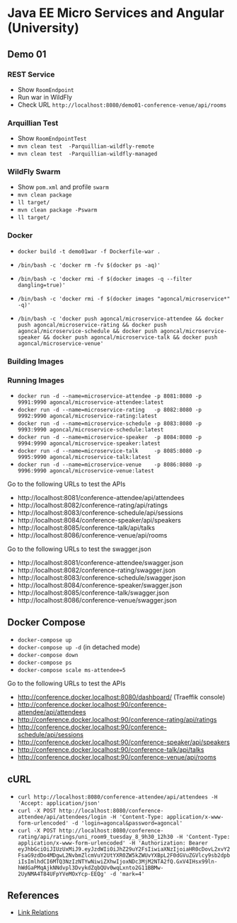 # Java EE Micro Services and Angular (University) 

## Demo 01

### REST Service 

* Show `RoomEndpoint`
* Run war in WildFly
* Check URL `http://localhost:8080/demo01-conference-venue/api/rooms`

### Arquillian Test

* Show `RoomEndpointTest`
* `mvn clean test  -Parquillian-wildfly-remote`
* `mvn clean test  -Parquillian-wildfly-managed`

### WildFly Swarm

* Show `pom.xml` and profile `swarm`
* `mvn clean package`
* `ll target/`
* `mvn clean package -Pswarm`
* `ll target/`

### Docker

* `docker build -t demo01war -f Dockerfile-war .`

* `/bin/bash -c 'docker rm -fv $(docker ps -aq)'`
* `/bin/bash -c 'docker rmi -f $(docker images -q --filter dangling=true)'`
* `/bin/bash -c 'docker rmi -f $(docker images "agoncal/microservice*" -q)'`
* `/bin/bash -c 'docker push agoncal/microservice-attendee && docker push agoncal/microservice-rating && docker push agoncal/microservice-schedule && docker push agoncal/microservice-speaker && docker push agoncal/microservice-talk && docker push agoncal/microservice-venue'`

### Building Images


### Running Images

* `docker run -d --name=microservice-attendee -p 8081:8080 -p 9991:9990 agoncal/microservice-attendee:latest`
* `docker run -d --name=microservice-rating   -p 8082:8080 -p 9992:9990 agoncal/microservice-rating:latest`
* `docker run -d --name=microservice-schedule -p 8083:8080 -p 9993:9990 agoncal/microservice-schedule:latest`
* `docker run -d --name=microservice-speaker  -p 8084:8080 -p 9994:9990 agoncal/microservice-speaker:latest`
* `docker run -d --name=microservice-talk     -p 8085:8080 -p 9995:9990 agoncal/microservice-talk:latest`
* `docker run -d --name=microservice-venue    -p 8086:8080 -p 9996:9990 agoncal/microservice-venue:latest`

Go to the following URLs to test the APIs

* http://localhost:8081/conference-attendee/api/attendees
* http://localhost:8082/conference-rating/api/ratings
* http://localhost:8083/conference-schedule/api/sessions
* http://localhost:8084/conference-speaker/api/speakers
* http://localhost:8085/conference-talk/api/talks
* http://localhost:8086/conference-venue/api/rooms

Go to the following URLs to test the swagger.json

* http://localhost:8081/conference-attendee/swagger.json
* http://localhost:8082/conference-rating/swagger.json
* http://localhost:8083/conference-schedule/swagger.json
* http://localhost:8084/conference-speaker/swagger.json
* http://localhost:8085/conference-talk/swagger.json
* http://localhost:8086/conference-venue/swagger.json

## Docker Compose

* `docker-compose up`
* `docker-compose up -d` (in detached mode)
* `docker-compose down`
* `docker-compose ps`
* `docker-compose scale ms-attendee=5`

Go to the following URLs to test the APIs

* http://conference.docker.localhost:8080/dashboard/ (Traeffik console)
* http://conference.docker.localhost:90/conference-attendee/api/attendees
* http://conference.docker.localhost:90/conference-rating/api/ratings
* http://conference.docker.localhost:90/conference-schedule/api/sessions
* http://conference.docker.localhost:90/conference-speaker/api/speakers
* http://conference.docker.localhost:90/conference-talk/api/talks
* http://conference.docker.localhost:90/conference-venue/api/rooms


## cURL

* `curl http://localhost:8080/conference-attendee/api/attendees -H 'Accept: application/json'` 
* `curl -X POST http://localhost:8080/conference-attendee/api/attendees/login -H 'Content-Type: application/x-www-form-urlencoded' -d 'login=agoncal&password=agoncal'`
* `curl -X POST http://localhost:8080/conference-rating/api/ratings/uni_room9_tuesday_8_9h30_12h30 -H 'Content-Type: application/x-www-form-urlencoded' -H 'Authorization: Bearer eyJhbGciOiJIUzUxMiJ9.eyJzdWIiOiJhZ29uY2FsIiwiaXNzIjoiaHR0cDovL2xvY2FsaG9zdDo4MDgwL2NvbmZlcmVuY2UtYXR0ZW5kZWUvYXBpL2F0dGVuZGVlcy9sb2dpbiIsImlhdCI6MTQ3NzIzNTYwNiwiZXhwIjoxNDc3MjM2NTA2fQ.GxV4IHsx99ln-hWdGaPMqAjkNNdvpl3DvykdZqbQUv0wqLxnto2G11BBMw-2UyNMA4T84UFpYVeMOxYcp-EEQg' -d 'mark=4'`

## References

* [Link Relations](http://www.iana.org/assignments/link-relations/link-relations.xml)
